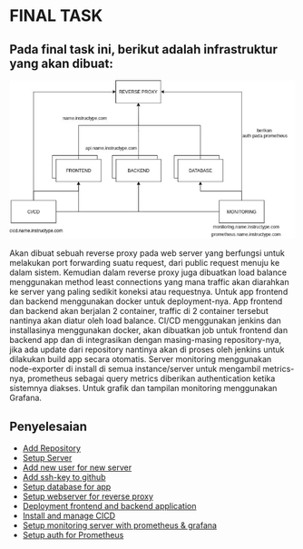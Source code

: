 # **FINAL TASK**

## Pada final task ini, berikut adalah infrastruktur yang akan dibuat:
![final-task-infra](final-task-infra.png) <br>

Akan dibuat sebuah reverse proxy pada web server yang berfungsi untuk melakukan port forwarding suatu request, dari public request menuju ke dalam sistem. Kemudian dalam reverse proxy juga dibuatkan load balance menggunakan method least connections yang mana traffic akan diarahkan ke server yang paling sedikit koneksi atau requestnya.
Untuk app frontend dan backend menggunakan docker untuk deployment-nya. App frontend dan backend akan berjalan 2 container, traffic di 2 container tersebut nantinya akan diatur oleh load balance.
CI/CD menggunakan jenkins dan installasinya menggunakan docker, akan dibuatkan job untuk frontend dan backend app dan di integrasikan dengan masing-masing repository-nya, jika ada update dari repository nantinya akan di proses oleh jenkins untuk dilakukan build app secara otomatis.
Server monitoring menggunakan node-exporter di install di semua instance/server untuk mengambil metrics-nya, prometheus sebagai query metrics diberikan authentication ketika sistemnya diakses. Untuk grafik dan tampilan monitoring menggunakan Grafana.

## **Penyelesaian**
- [Add Repository](1.repository.md)
- [Setup Server](2.server.md)
- [Add new user for new server](3.user.md)
- [Add ssh-key to github](4.ssh.md)
- [Setup database for app](5.database.md)
- [Setup webserver for reverse proxy](6.webserver.md)
- [Deployment frontend and backend application](7.deployment.md)
- [Install and manage CICD](8.cicd.md)
- [Setup monitoring server with prometheus & grafana](9.monitoring.md)
- [Setup auth for Prometheus](10.auth.md)

